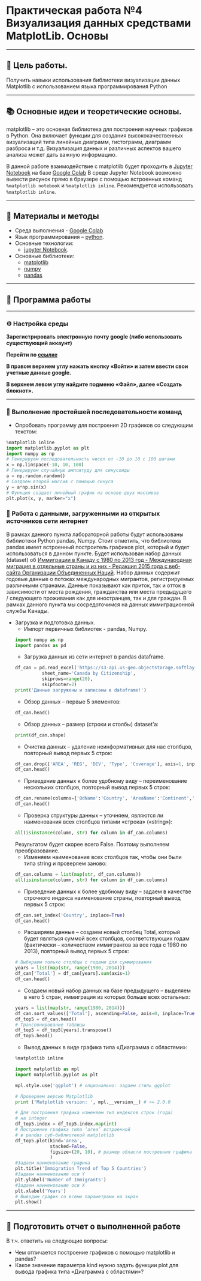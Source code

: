 # Практическая работа №4 Визуализация данных средствами MatplotLib. Основы 

---

## 🎯 Цель работы.

Получить навыки использования библиотеки визуализации данных Matplotlib с использованием языка программирования Python

---

## 📚 Основные идеи и теоретические основы.

matplotlib – это основная библиотека для построения научных графиков в Python. 
Она включает функции для создания высококачественных визуализаций типа линейных диаграмм, гистограмм, диаграмм разброса и т.д. 
Визуализация данных и различных аспектов вашего анализа может дать важную информацию. 

В данной работе взаимодействие с matplotlib будет проходить в [Jupyter Notebook](Pr_3.md) на базе [Google Colab](https://colab.research.google.com/notebooks/intro.ipynb)
В среде Jupyter Notebook  возможно вывести рисунок прямо в браузере с помощью встроенных команд ```%matplotlib notebook``` и ```%matplotlib inline```.
Рекомендуется использовать ```%matplotlib inline```.

---

## 📁 Материалы и методы

- Среда выполнения - [Google Colab](https://github.com/deepmipt/dlschl/wiki/Инструкция-по-работе-с-Google-Colab)
- Язык программирования – [python](https://www.python.org/).
- Основные технологии:
  -  [jupyter Notebook](https://jupyter.org/).
- Основные библиотеки:
  - [matplotlib](https://matplotlib.org/)
  - [numpy](https://numpy.org/)
  - [pandas](https://pandas.pydata.org/)
 
---

## 🧪 Программа работы 

---

### ⚙️ Настройка среды  

**Зарегистрировать электронную почту google (либо использовать существующий аккаунт)**

**Перейти по [ссылке](https://colab.research.google.com/notebooks/intro.ipynb)**

**В правом верхнем углу нажать кнопку «Войти» и затем ввести свои учетные данные google.**

**В верхнем левом углу найдите подменю «Файл», далее «Создать блокнот».**

---


### 📌 Выполнение простейшей последовательности команд

  - Опробовать программу для построения 2D графиков со следующим текстом:
  ```python
  %matplotlib inline
  import matplotlib.pyplot as plt 
  import numpy as np
  # Генерируем последовательность чисел от -10 до 10 с 100 шагами 
  x = np.linspace(-10, 10, 100) 
  # Генерируем случайную амплитуду для синусоиды
  a = np.random.random()
  # Создаем второй массив с помощью синуса 
  y = a*np.sin(x) 
  # Функция создает линейный график на основе двух массивов 
  plt.plot(x, y, marker="x")

  ```
### 📌 Работа с данными, загруженными из открытых источников сети интернет

В рамках данного пункта лабораторной работы будут использованы библиотеки Python pandas, Numpy. 
Стоит отметить, что библиотека pandas имеет встроенный построитель графиков plot, который и будет использоваться в данном пункте. 
Будет использован набор данных (dataset) об [Иммиграции в Канаду с 1980 по 2013 год - Международная миграция в отдельные страны и из них - Редакция 2015 года с веб-сайта Организации Объединенных Наций](https://www.un.org/en/development/desa/population/migration/data/empirical2/migrationflows.shtml). 
Набор данных содержит годовые данные о потоках международных мигрантов, регистрируемых различными странами. 
Данные показывают как приток, так и отток в зависимости от места рождения, гражданства или места предыдущего / следующего проживания как для иностранцев, так и для граждан. 
В рамках данного пункта мы сосредоточимся на данных иммиграционной службы Канады.

  - Загрузка и подготовка данных.
    - Импорт первичных библиотек - pandas, Numpy.
    ```python
    import numpy as np
    import pandas as pd
    ```
    - Загрузка данных из сети интернет в pandas dataframe.
    ```python
    df_can = pd.read_excel('https://s3-api.us-geo.objectstorage.softlayer.net/cf-courses-data/CognitiveClass/DV0101EN/labs/Data_Files/Canada.xlsx',
              sheet_name='Canada by Citizenship',
              skiprows=range(20),
              skipfooter=2)
    print('Данные загружены и записаны в dataframe!')
    ```
    - Обзор данных – первые 5 элементов:
    ```python
    df_can.head()
    ```
    - Обзор данных – размер (строки и столбы) dataset’а:
    ```python
    print(df_can.shape)
    ```
    - Очистка данных – удаление неинформативных для нас столбцов, повторный вывод первых 5 строк:
    ```python
    df_can.drop(['AREA', 'REG', 'DEV', 'Type', 'Coverage'], axis=1, inplace=True)
    df_can.head()
    ```
    - Приведение данных к более удобному виду – переименование нескольких столбцов, повторный вывод первых 5 строк:
    ```python
    df_can.rename(columns={'OdName':'Country', 'AreaName':'Continent','RegName':'Region'}, inplace=True)
    df_can.head()
    ```
    - Проверка структуры данных – уточняем, являются ли наименования всех столбцов типами «строка» («string»):
    ```python
    all(isinstance(column, str) for column in df_can.columns)
    ```
    Результатом будет скорее всего False. Поэтому выполняем преобразование.
    - Изменяем наименование всех столбцов так, чтобы они были типа string и проверяем заново:
    ```python
    df_can.columns = list(map(str, df_can.columns))
    all(isinstance(column, str) for column in df_can.columns)
    ```
    - Приведение данных к более удобному виду – задаем в качестве строчного индекса наименование страны, повторный вывод первых 5 строк:
    ```python
    df_can.set_index('Country', inplace=True)
    df_can.head()
    ```
    - Расширяем данные – создаем новый столбец Total, который будет являться суммой всех столбцов, соответствующих годам (фактически – количеством иммигрантов за все года с 1980 по 2013), повторный вывод первых 5 строк:
    ```python
    # Выбираем только столбцы с годами для суммирования
    years = list(map(str, range(1980, 2014)))
    df_can['Total'] = df_can[years].sum(axis=1)
    df_can.head()
    ```
    - Создаем новый набор данных на базе предыдущего – выделяем в него 5 стран, иммиграция из которых больше всех остальных:
    ```python
    years = list(map(str, range(1980, 2014)))
    df_can.sort_values(['Total'], ascending=False, axis=0, inplace=True)
    df_top5 = df_can.head()
    # Транспонирование таблицы
    df_top5 = df_top5[years].transpose() 
    df_top5.head()
    ```
    - Вывод данных в виде графика типа «Диаграмма с областями»:
    ```python
    %matplotlib inline 
    
    import matplotlib as mpl
    import matplotlib.pyplot as plt
    
    mpl.style.use('ggplot') # опционально: задаем стиль ggplot
    
    # Проверяем версию Matplotlib
    print ('Matplotlib version: ', mpl.__version__) # >= 2.0.0
    
    # Для построения графика изменяем тип индексов строк (года) 
    # на integer
    df_top5.index = df_top5.index.map(int) 
    # Построение графика типа ‘area’ встроенной 
    # в pandas суб-библиотекой matplotlib
    df_top5.plot(kind='area', 
                 stacked=False,
                 figsize=(20, 10), # размер области построения графика
                 )
    #Задаем наименование графика
    plt.title('Immigration Trend of Top 5 Countries')
    #Задаем наименование оси Y
    plt.ylabel('Number of Immigrants')
    #Задаем наименование оси X
    plt.xlabel('Years')
    # Выводим график со всеми параметрами на экран
    plt.show()
    ```
    
---

## 📌 Подготовить отчет о выполненной работе
В т.ч. ответить на следующие вопросы:
  - Чем отличается построение графиков с помощью matplotlib и pandas?
  - Какое значение параметра kind нужно задать функции plot для вывода графика типа «Диаграмма с областями»?
